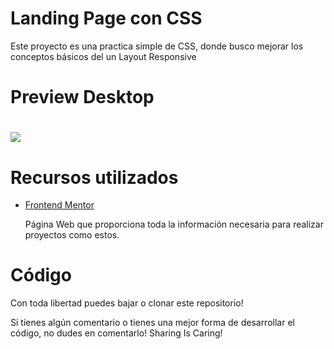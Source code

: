 <h1>Landing Page con CSS</h1>
<p>Este proyecto es una practica simple de CSS, donde busco mejorar los conceptos básicos del un Layout Responsive</p>

<h1>Preview Desktop<h1>
<img align="center" src="./images/desktop.png"/>


  <h1>Recursos utilizados</h1>
  <ul>
    <li><a href="https://www.frontendmentor.io/home">Frontend Mentor</a></li>
    <p>Página Web que proporciona toda la información necesaria para realizar proyectos como estos.</p>
  </ul>
  <h1>Código</h1>
  <p>Con toda libertad puedes bajar o clonar este repositorio!</p>
  <p>Si tienes algún comentario o tienes una mejor forma de desarrollar el código, no dudes en comentarlo! Sharing Is Caring!</p>

